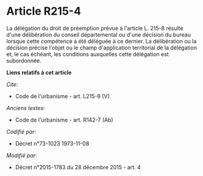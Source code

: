 # Article R215-4

La délégation du droit de préemption prévue à l'article L. 215-8 résulte d'une délibération du conseil départemental ou d'une
décision du bureau lorsque cette compétence a été déléguée à ce dernier. La délibération ou la décision précise l'objet ou le
champ d'application territorial de la délégation et, le cas échéant, les conditions auxquelles cette délégation est
subordonnée.

**Liens relatifs à cet article**

_Cite_:

  - Code de l'urbanisme - art. L215-8 (V)

_Anciens textes_:

  - Code de l'urbanisme - art. R142-7 (Ab)

_Codifié par_:

  - Décret n°73-1023 1973-11-08

_Modifié par_:

  - Décret n°2015-1783 du 28 décembre 2015 - art. 4
